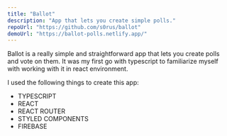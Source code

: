 ```yaml
---
title: "Ballot"
description: "App that lets you create simple polls."
repoUrl: "https://github.com/s0rus/ballot"
demoUrl: "https://ballot-polls.netlify.app/"
---
```


Ballot is a really simple and straightforward app that lets you create polls and vote on them.
It was my first go with typescript to familiarize myself with working with it in react environment.

I used the following things to create this app:

- TYPESCRIPT
- REACT
- REACT ROUTER
- STYLED COMPONENTS
- FIREBASE
